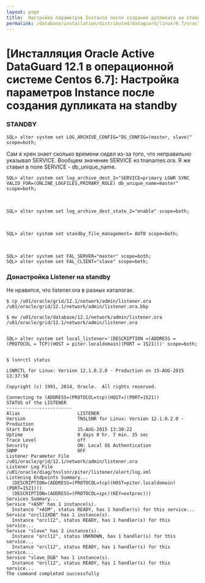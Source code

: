 ```yaml
---
layout: page
title:  Настройка параметров Instance после создания дупликата на standby
permalink: /database/installation/distributed/dataguard/linux/6.7/oracle/12.1/post-duplicate-steps-on-standby/
---
```


# [Инсталляция Oracle Active DataGuard 12.1 в операционной системе Centos 6.7]: Настройка параметров Instance после создания дупликата на standby




### STANDBY


    SQL> alter system set LOG_ARCHIVE_CONFIG="DG_CONFIG=(master, slave)" scope=both;


Сам я хрен знает сколько времени сидел из-за того, что неправильно указывал SERVICE. Вообщем значение SERVICE из tnanames.ora. Я же ставил в поле SERVICE - db_unique_name.

    SQL> alter system set log_archive_dest_2="SERVICE=primary LGWR SYNC VALID_FOR=(ONLINE_LOGFILES,PRIMARY_ROLE) db_unique_name=master" scope=both;

<br/>

    SQL> alter system set log_archive_dest_state_2="enable" scope=both;

<br/>

    SQL> alter system set standby_file_management= AUTO scope=both;

<br/>

    SQL> alter system set FAL_SERVER="master" scope=both;
    SQL> alter system set FAL_CLIENT="slave" scope=both;



### Донастройка Listener на standby

Не нравится, что listener.ora в разных каталогах.

    $ cp /u01/oracle/grid/12.1/network/admin/listener.ora /u01/oracle/grid/12.1/network/admin/listener.ora.bkp

    $ mv /u01/oracle/database/12.1/network/admin/listener.ora /u01/oracle/grid/12.1/network/admin/listener.ora


    SQL> alter system set local_listener='(DESCRIPTION =(ADDRESS = (PROTOCOL = TCP)(HOST = piter.localdomain)(PORT = 1521)))' scope=both;


    $ lsnrctl status

    LSNRCTL for Linux: Version 12.1.0.2.0 - Production on 15-AUG-2015 13:37:58

    Copyright (c) 1991, 2014, Oracle.  All rights reserved.

    Connecting to (ADDRESS=(PROTOCOL=tcp)(HOST=)(PORT=1521))
    STATUS of the LISTENER
    ------------------------
    Alias                     LISTENER
    Version                   TNSLSNR for Linux: Version 12.1.0.2.0 - Production
    Start Date                15-AUG-2015 13:30:22
    Uptime                    0 days 0 hr. 7 min. 35 sec
    Trace Level               off
    Security                  ON: Local OS Authentication
    SNMP                      OFF
    Listener Parameter File   /u01/oracle/grid/12.1/network/admin/listener.ora
    Listener Log File         /u01/oracle/diag/tnslsnr/piter/listener/alert/log.xml
    Listening Endpoints Summary...
      (DESCRIPTION=(ADDRESS=(PROTOCOL=tcp)(HOST=piter.localdomain)(PORT=1521)))
      (DESCRIPTION=(ADDRESS=(PROTOCOL=ipc)(KEY=extproc)))
    Services Summary...
    Service "+ASM" has 1 instance(s).
      Instance "+ASM", status READY, has 1 handler(s) for this service...
    Service "orcl12XDB" has 1 instance(s).
      Instance "orcl12", status READY, has 1 handler(s) for this service...
    Service "slave" has 2 instance(s).
      Instance "orcl12", status UNKNOWN, has 1 handler(s) for this service...
      Instance "orcl12", status READY, has 1 handler(s) for this service...
    Service "slave_DGB" has 1 instance(s).
      Instance "orcl12", status READY, has 1 handler(s) for this service...
    The command completed successfully
